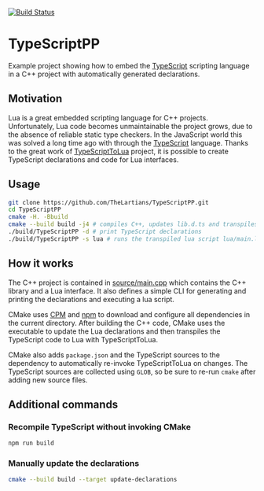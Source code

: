 [![Build Status](https://travis-ci.com/TheLartians/TypeScriptPP.svg?branch=master)](https://travis-ci.com/TheLartians/TypeScriptPP)

# TypeScriptPP

Example project showing how to embed the [TypeScript](https://www.typescriptlang.org) scripting language in a C++ project with automatically generated declarations.

## Motivation

Lua is a great embedded scripting language for C++ projects. 
Unfortunately, Lua code becomes unmaintainable the project grows, due to the absence of reliable static type checkers. 
In the JavaScript world this was solved a long time ago with through the [TypeScript](https://www.typescriptlang.org) language.
Thanks to the great work of [TypeScriptToLua](https://typescripttolua.github.io) project, it is possible to create TypeScript declarations and code for Lua interfaces.

## Usage

```bash
git clone https://github.com/TheLartians/TypeScriptPP.git
cd TypeScriptPP
cmake -H. -Bbuild
cmake --build build -j4 # compiles C++, updates lib.d.ts and transpiles TypeScript
./build/TypeScriptPP -d # print TypeScript declarations
./build/TypeScriptPP -s lua # runs the transpiled lua script lua/main.lua 
```

## How it works

The C++ project is contained in [source/main.cpp](source/main.cpp) which contains the C++ library and a Lua interface.
It also defines a simple CLI for generating and printing the declarations and executing a lua script.

CMake uses [CPM](https://github.com/TheLartians/CPM) and [npm](https://www.npmjs.com) to download and configure all dependencies in the current directory.
After building the C++ code, CMake uses the executable to update the Lua declarations and then transpiles the TypeScript code to Lua with TypeScriptToLua. 

CMake also adds `package.json` and the TypeScript sources to the dependency to automatically re-invoke TypeScriptToLua on changes.
The TypeScript sources are collected using `GLOB`, so be sure to re-run `cmake` after adding new source files.

## Additional commands

### Recompile TypeScript without invoking CMake

```bash
npm run build
```

### Manually update the declarations

```bash
cmake --build build --target update-declarations
```
